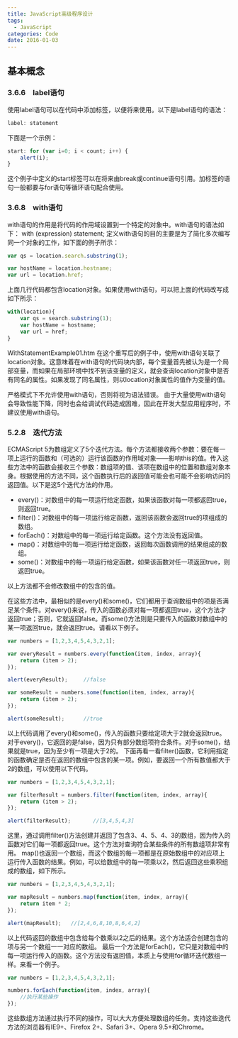 ```yaml
---
title: JavaScript高级程序设计
tags:
  - JavaScript
categories: Code
date: 2016-01-03
---
```

## 基本概念

### 3.6.6　label语句
使用label语句可以在代码中添加标签，以便将来使用。以下是label语句的语法：

``` js
label: statement
```

下面是一个示例：

``` js
start: for (var i=0; i < count; i++) {
    alert(i);
}
```

这个例子中定义的start标签可以在将来由break或continue语句引用。加标签的语句一般都要与for语句等循环语句配合使用。

<!-- more -->

### 3.6.8　with语句
with语句的作用是将代码的作用域设置到一个特定的对象中。with语句的语法如下：
with (expression) statement;
定义with语句的目的主要是为了简化多次编写同一个对象的工作，如下面的例子所示：

``` js
var qs = location.search.substring(1);

var hostName = location.hostname;
var url = location.href;
```

上面几行代码都包含location对象。如果使用with语句，可以把上面的代码改写成如下所示：

``` js
with(location){
    var qs = search.substring(1);
    var hostName = hostname;
    var url = href;
}
```
WithStatementExample01.htm
在这个重写后的例子中，使用with语句关联了location对象。这意味着在with语句的代码块内部，每个变量首先被认为是一个局部变量，而如果在局部环境中找不到该变量的定义，就会查询location对象中是否有同名的属性。如果发现了同名属性，则以location对象属性的值作为变量的值。

<div class="tip">
 严格模式下不允许使用with语句，否则将视为语法错误。
 由于大量使用with语句会导致性能下降，同时也会给调试代码造成困难，因此在开发大型应用程序时，不建议使用with语句。
</div>

### 5.2.8　迭代方法
ECMAScript 5为数组定义了5个迭代方法。每个方法都接收两个参数：要在每一项上运行的函数和（可选的）运行该函数的作用域对象——影响this的值。传入这些方法中的函数会接收三个参数：数组项的值、该项在数组中的位置和数组对象本身。根据使用的方法不同，这个函数执行后的返回值可能会也可能不会影响访问的返回值。以下是这5个迭代方法的作用。

+ every()：对数组中的每一项运行给定函数，如果该函数对每一项都返回true，则返回true。
+ filter()：对数组中的每一项运行给定函数，返回该函数会返回true的项组成的数组。
+ forEach()：对数组中的每一项运行给定函数。这个方法没有返回值。
+ map()：对数组中的每一项运行给定函数，返回每次函数调用的结果组成的数组。
+ some()：对数组中的每一项运行给定函数，如果该函数对任一项返回true，则返回true。

<div class='tip'>
以上方法都不会修改数组中的包含的值。
</div>

在这些方法中，最相似的是every()和some()，它们都用于查询数组中的项是否满足某个条件。对every()来说，传入的函数必须对每一项都返回true，这个方法才返回true；否则，它就返回false。而some()方法则是只要传入的函数对数组中的某一项返回true，就会返回true。请看以下例子。

``` js
var numbers = [1,2,3,4,5,4,3,2,1];

var everyResult = numbers.every(function(item, index, array){
    return (item > 2);
});

alert(everyResult);     //false

var someResult = numbers.some(function(item, index, array){
    return (item > 2);
});

alert(someResult);      //true
```

以上代码调用了every()和some()，传入的函数只要给定项大于2就会返回true。对于every()，它返回的是false，因为只有部分数组项符合条件。对于some()，结果就是true，因为至少有一项是大于2的。
下面再看一看filter()函数，它利用指定的函数确定是否在返回的数组中包含的某一项。例如，要返回一个所有数值都大于2的数组，可以使用以下代码。

```js
var numbers = [1,2,3,4,5,4,3,2,1];

var filterResult = numbers.filter(function(item, index, array){
    return (item > 2);
});

alert(filterResult);       //[3,4,5,4,3]
```

这里，通过调用filter()方法创建并返回了包含3、4、5、4、3的数组，因为传入的函数对它们每一项都返回true。这个方法对查询符合某些条件的所有数组项非常有用。
map()也返回一个数组，而这个数组的每一项都是在原始数组中的对应项上运行传入函数的结果。例如，可以给数组中的每一项乘以2，然后返回这些乘积组成的数组，如下所示。

```js
var numbers = [1,2,3,4,5,4,3,2,1];

var mapResult = numbers.map(function(item, index, array){
    return item * 2;
});

alert(mapResult);   //[2,4,6,8,10,8,6,4,2]
```

以上代码返回的数组中包含给每个数乘以2之后的结果。这个方法适合创建包含的项与另一个数组一一对应的数组。
最后一个方法是forEach()，它只是对数组中的每一项运行传入的函数。这个方法没有返回值，本质上与使用for循环迭代数组一样。来看一个例子。

```js
var numbers = [1,2,3,4,5,4,3,2,1];

numbers.forEach(function(item, index, array){
    //执行某些操作
});
```

这些数组方法通过执行不同的操作，可以大大方便处理数组的任务。支持这些迭代方法的浏览器有IE9+、Firefox 2+、Safari 3+、Opera 9.5+和Chrome。
